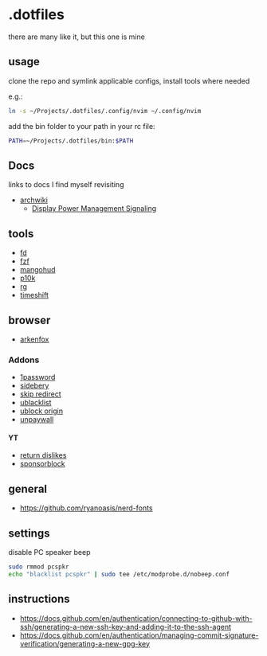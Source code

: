 # .dotfiles

there are many like it, but this one is mine

## usage

clone the repo and symlink applicable configs, install tools where needed

e.g.:

```sh
ln -s ~/Projects/.dotfiles/.config/nvim ~/.config/nvim
```

add the bin folder to your path in your rc file:

```sh
PATH=~/Projects/.dotfiles/bin:$PATH
```

## Docs

links to docs I find myself revisiting

- [archwiki](https://archlinux.org)
  - [Display Power Management Signaling](https://wiki.archlinux.org/title/Display_Power_Management_Signaling)

## tools

- [fd](https://github.com/sharkdp/fd)
- [fzf](https://github.com/junegunn/fzf)
- [mangohud](https://github.com/flightlessmango/MangoHud)
- [p10k](https://github.com/romkatv/powerlevel10k)
- [rg](https://github.com/BurntSushi/ripgrep)
- [timeshift](https://github.com/linuxmint/timeshift)

## browser

- [arkenfox](https://github.com/arkenfox/user.js/)

### Addons

- [1password](https://addons.mozilla.org/en-US/firefox/addon/1password-x-password-manager/)
- [sidebery](https://addons.mozilla.org/en-US/firefox/addon/sidebery/)
- [skip redirect](https://addons.mozilla.org/en-US/firefox/addon/skip-redirect/)
- [ublacklist](https://addons.mozilla.org/en-US/firefox/addon/ublacklist/)
- [ublock origin](https://addons.mozilla.org/en-US/firefox/addon/ublock-origin/)
- [unpaywall](https://addons.mozilla.org/en-US/firefox/addon/unpaywall/)

#### YT

- [return dislikes](https://addons.mozilla.org/en-US/firefox/addon/return-youtube-dislikes/)
- [sponsorblock](https://addons.mozilla.org/en-US/firefox/addon/sponsorblock/)

## general

- https://github.com/ryanoasis/nerd-fonts

## settings

disable PC speaker beep

```sh
sudo rmmod pcspkr
echo "blacklist pcspkr" | sudo tee /etc/modprobe.d/nobeep.conf
```

## instructions

- https://docs.github.com/en/authentication/connecting-to-github-with-ssh/generating-a-new-ssh-key-and-adding-it-to-the-ssh-agent
- https://docs.github.com/en/authentication/managing-commit-signature-verification/generating-a-new-gpg-key

